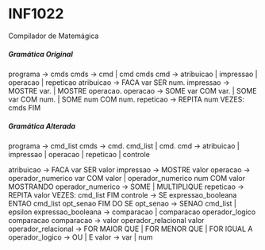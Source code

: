 # INF1022
Compilador de Matemágica

##### Gramática Original

programa            → cmds
cmds                → cmd | cmd cmds
cmd                 → atribuicao | impressao | operacao | repeticao
atribuicao          → FACA var SER num.
impressao           → MOSTRE var. | MOSTRE operacao.
operacao            → SOME var COM var. | SOME var COM num. | SOME num COM num.
repeticao           → REPITA num VEZES: cmds FIM

##### Gramática Alterada

programa            → cmd_list
cmds                → cmd. cmd_list | cmd.
cmd                 → atribuicao | impressao | operacao | repeticao | controle

atribuicao          → FACA var SER valor
impressao           → MOSTRE valor
operacao            → operador_numerico var COM valor | operador_numerico num COM valor MOSTRANDO
operador_numerico   → SOME | MULTIPLIQUE
repeticao           → REPITA valor VEZES: cmd_list FIM
controle            → SE expressao_booleana ENTAO cmd_list opt_senao FIM DO SE
opt_senao           → SENAO cmd_list | epsilon
expressao_booleana  → comparacao | comparacao operador_logico comparacao
comparacao          → valor operador_relacional valor 
operador_relacional → FOR MAIOR QUE | FOR MENOR QUE | FOR IGUAL A
operador_logico     → OU | E
valor               → var | num
